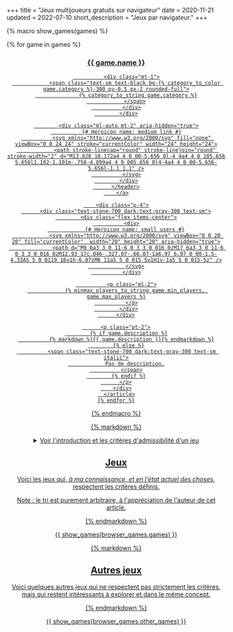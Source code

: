 +++
title = "Jeux multijoueurs gratuits sur navigateur"
date = 2020-11-21
updated = 2022-07-10
short_description = "Jeux par navigateur."
+++

{% macro show_games(games) %}
  <div class="grid grid-cols-1 gap-6 sm:grid-cols-2 lg:grid-cols-3">
    {% for game in games %}
      <article class="bg-stone-100 dark:bg-gray-600 rounded shadow-lg">
        <a href="{{ game.url }}" class="block p-4 pt-2 bg-stone-200 dark:bg-gray-700 rounded-t transition hover:bg-stone-300 dark:hover:bg-gray-900 focus-visible:outline-none focus-visible:ring">
          <header class="flex">
            <div>
              <h3 class="underline font-bold text-xl">
                {{ game.name }}
              </h3>

              <div class="mt-1">
                <span class="text-sm text-black bg-{% category_to_color game.category %}-300 py-0.5 px-2 rounded-full">
                  {% category_to_string game.category %}
                </span>
              </div>
            </div>

            <div class="ml-auto mt-2" aria-hidden="true">
              {# Heroicon name: medium link #}
              <svg xmlns="http://www.w3.org/2000/svg" fill="none" viewBox="0 0 24 24" stroke="currentColor" width="24" height="24">
                <path stroke-linecap="round" stroke-linejoin="round" stroke-width="2" d="M13.828 10.172a4 4 0 00-5.656 0l-4 4a4 4 0 105.656 5.656l1.102-1.101m-.758-4.899a4 4 0 005.656 0l4-4a4 4 0 00-5.656-5.656l-1.1 1.1" />
              </svg>
            </div>
          </header>
        </a>

        <div class="p-4">
          <div class="text-stone-700 dark:text-gray-300 text-sm">
            <div class="flex items-center">
              <div>
                {# Heroicon name: small users #}
                <svg xmlns="http://www.w3.org/2000/svg" viewBox="0 0 20 20" fill="currentColor"  width="20" height="20" aria-hidden="true">
                  <path d="M9 6a3 3 0 11-6 0 3 3 0 016 0zM17 6a3 3 0 11-6 0 3 3 0 016 0zM12.93 17c.046-.327.07-.66.07-1a6.97 6.97 0 00-1.5-4.33A5 5 0 0119 16v1h-6.07zM6 11a5 5 0 015 5v1H1v-1a5 5 0 015-5z" />
                </svg>
              </div>

              <p class="ml-2">
                {% minmax_players_to_string game.min_players, game.max_players %}
              </p>
            </div>
          </div>

          <p class="pt-2">
            {% if game.description %}
              {% markdown %}{{ game.description }}{% endmarkdown %}
            {% else %}
              <span class="text-stone-700 dark:text-gray-300 text-sm italic">
                Pas de description.
              </span>
            {% endif %}
          </p>
        </div>
      </article>
    {% endfor %}
  </div>
{% endmacro %}

{% markdown %}

<details class="group bg-white dark:bg-gray-900 rounded">
  <summary class="cursor-pointer bg-stone-200 dark:bg-gray-700 p-3 rounded group-open:rounded-none group-open:rounded-t transition hover:bg-stone-300 dark:hover:bg-gray-600 focus-visible:outline-none focus-visible:ring">
    Voir l'introduction et les critères d'admissibilité d'un jeu
  </summary>

  <div class="p-4">

  Parfois, il arrive qu'on souhaite jouer avec des amis ou des connaissances à
  des jeux, que ce soit en vocal ou non. Cela est possible avec tous les jeux en
  ligne. Mais ici, on va s'intéresser au genre très particulier du jeu en ligne
  facilement accessible, auquel on accède gratuitement via le navigateur.

  ## Critères

  Voici les critères que j'ai mis en place pour accepter un jeu ou non : le jeu
  doit être accessible via un navigateur, être gratuit et être jouable sans
  création de compte.

  - **Être accessible via un navigateur**, comme ça tout le monde peut jouer,
    peu importe le système d'exploitation, sans perdre de temps à devoir
    installer un jeu ;
  - **Être gratuit**, pour être sûr que ça convienne à toutes les bourses et ne
    pas perdre du temps à acheter le jeu ;
  - **Pas d'obligation de créer un compte**, pour ne pas perdre de temps et ne
    pas donner ses informations personnelles ;
  - **Avoir la possibilité de créer des salons privés**, pour pouvoir jouer
    seulement entre amis ;
  - **En temps réel (pas d'attente d'évènements côté serveur)**, pour éviter des
    limitations artificielles ;
  - **Jouable dès 2 joueurs**, pour pouvoir jouer avec un seul ami ;
  - ***Si possible*, être en français**, pour que tout le monde puisse y jouer
    sans avoir de connaissance de l'anglais (ou tout autre langue) ;
  - ***Si possible*, avoir des parties courtes** (ou du moins qui *peuvent* être
    courtes), pour que n'importe qui puisse venir au milieu d'une partie ;
  - ***Si possible*, simple à prendre en main**, pour éviter de perdre du temps
    à devoir expliquer les règles.

  Tous ces critères servent à un objectif commun : rendre l'accès au jeu
  immédiat. On se rend sur le site, on crée une partie privée et on partage le
  lien à ses amis, sans aucune friction.

  </div>
</details>

## Jeux

Voici les jeux qui, *à ma connaissance, et en l'état actuel des choses*,
respectent les critères définis.

Note : le tri est purement arbitraire, à l'appréciation de l'auteur de cet
article.

{% endmarkdown %}

<div class="not-prose">
  {{ show_games(browser_games.games) }}
</div>

{% markdown %}

## Autres jeux

Voici quelques autres jeux qui ne respectent pas strictement les critères, mais
qui restent intéressants à explorer et dans le même concept.

{% endmarkdown %}

<div class="not-prose">
  {{ show_games(browser_games.other_games) }}
</div>

